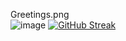 Greetings.png   
![image](https://user-images.githubusercontent.com/103044798/181805923-91fd1a95-1a1d-4d43-bfec-e12fb8c145ff.png)
[![GitHub Streak](https://github-readme-streak-stats.herokuapp.com?user=Shashivardhan2002&theme=java-dark&hide_border=true)](https://git.io/streak-stats)


